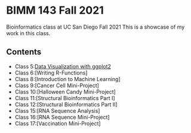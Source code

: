 # BIMM 143 Fall 2021
Bioinformatics class at UC San Diego Fall 2021
This is a showcase of my work in this class. 

## Contents
- Class 5:[Data Visualization with ggplot2](https://github.com/aangelrivera/bimm143/blob/main/Class05.R/Class05.R)
- Class 6:[Writing R-Functions]
- Class 8:[Introduction to Machine Learning]
- Class 9:[Cancer Cell Mini-Project]
- Class 10:[Halloween Candy Mini-Project] 
- Class 11:[Structural Bioinformatics Part I] 
- Class 12:[Structural Bioinformatics Part II] 
- Class 15:[RNA Sequence Analysis] 
- Class 16:[RNA Sequence Mini-Project] 
- Class 17:[Vaccination Mini-Project]
